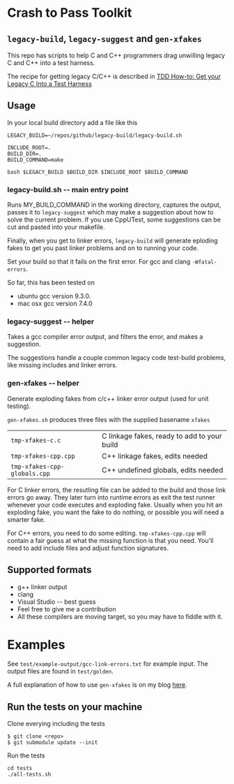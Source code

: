 # Crash to Pass Toolkit

## `legacy-build`, `legacy-suggest` and `gen-xfakes`

This repo has scripts to help C and C++ programmers drag unwilling legacy C and C++ into a test harness.

The recipe for getting legacy C/C++ is described in
[TDD How-to: Get your Legacy C Into a Test Harness](https://wingman-sw.com/articles/tdd-legacy-c) 

## Usage

In your local build directory add a file like this

```
LEGACY_BUILD=~/repos/github/legacy-build/legacy-build.sh

INCLUDE_ROOT=.
BUILD_DIR=.
BUILD_COMMAND=make

bash $LEGACY_BUILD $BUILD_DIR $INCLUDE_ROOT $BUILD_COMMAND
```

### legacy-build.sh -- main entry point

Runs MY_BUILD_COMMAND in the working directory, captures the 
output, passes it to `legacy-suggest` which may make a suggestion about how
to solve the current problem.  If you use CppUTest, some suggestions can be cut and pasted into your makefile.

Finally, when you get to linker errors, `legacy-build` will
generate eploding fakes to get you past linker problems and on to running your code.

Set your build so that it fails on the first error.
For gcc and clang `-Wfatal-errors`.

So far, this has been tested on
* ubuntu gcc version 9.3.0.
* mac osx gcc version 7.4.0

### legacy-suggest -- helper

Takes a gcc compiler error output, and filters the error, and makes a suggestion.

The suggestions handle a couple common legacy code test-build problems, like missing includes and linker errors.

### gen-xfakes -- helper

Generate exploding fakes from c/c++ linker error output (used for unit testing).  

`gen-xfakes.sh` produces three files with the supplied basename `xfakes`

|   |   |
|---    |---    |
| `tmp-xfakes-c.c`              | C linkage fakes, ready to add to your build |
| `tmp-xfakes-cpp.cpp`          | C++ linkage fakes, edits needed |
| `tmp-xfakes-cpp-globals.cpp`  | C++ undefined globals, edits needed |

For C linker errors, the resutling file can be added to the build and those link errors go away.  They later turn into runtime errors as exit the test runner whenever your code executes and exploding fake.  Usually when you hit an exploding fake, you want the fake to do nothing, or possible you will need a smarter fake.

For C++ errors, you need to do some editing.  `tmp-xfakes-cpp.cpp` will contain a fair guess at what the missing function is that you need.  You'll need to add include files and adjust function signatures.

## Supported formats

 * g++ linker output
 * clang
 * Visual Studio -- best guess
 * Feel free to give me a contribution
 * All these compilers are moving target, so you may have to fiddle with it.

# Examples

 See `test/example-output/gcc-link-errors.txt` for example input.  The output files
 are found in `test/golden`.

 A full explanation of how to use `gen-xfakes` is on my blog [here](http://blog.wingman-sw.com/wrestle-legacy-c-cpp-into-tests-linker-errors).
 
## Run the tests on your machine

Clone everying including the tests

```
$ git clone <repo>
$ git submodule update --init
```

Run the tests
```
cd tests
./all-tests.sh
```
